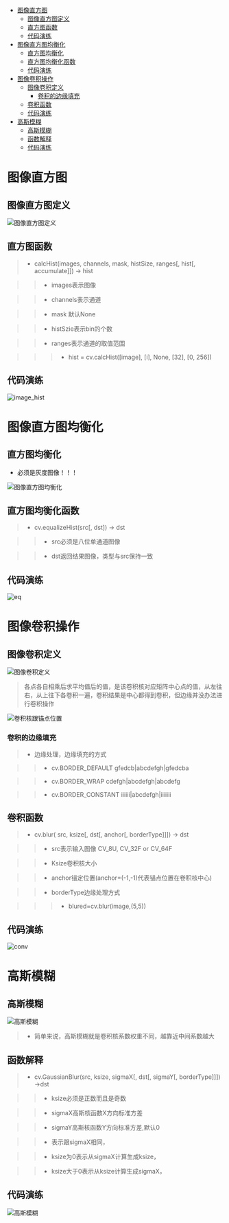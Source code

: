 - [图像直方图](#图像直方图)
  - [图像直方图定义](#图像直方图定义)
  - [直方图函数](#直方图函数)
  - [代码演练](#代码演练)
- [图像直方图均衡化](#图像直方图均衡化)
  - [直方图均衡化](#直方图均衡化)
  - [直方图均衡化函数](#直方图均衡化函数)
  - [代码演练](#代码演练-1)
- [图像卷积操作](#图像卷积操作)
  - [图像卷积定义](#图像卷积定义)
    - [卷积的边缘填充](#卷积的边缘填充)
  - [卷积函数](#卷积函数)
  - [代码演练](#代码演练-2)
- [高斯模糊](#高斯模糊)
  - [高斯模糊](#高斯模糊-1)
  - [函数解释](#函数解释)
  - [代码演练](#代码演练-3)


# 图像直方图

## 图像直方图定义

![图像直方图定义](../data/图像直方图定义.png)

## 直方图函数

> * calcHist(images, channels, mask, histSize, ranges[, hist[, accumulate]]) -> hist

>> * images表示图像

>> * channels表示通道

>> * mask 默认None

>> * histSzie表示bin的个数

>> * ranges表示通道的取值范围

>>> * hist = cv.calcHist([image], [i], None, [32], [0, 256])

## 代码演练

![image_hist](../data/image_hist.png)

# 图像直方图均衡化

## 直方图均衡化

* 必须是灰度图像！！！

![图像直方图均衡化](../data/直方图均衡化.png)

## 直方图均衡化函数

> * cv.equalizeHist(src[, dst]) -> dst

>> * src必须是八位单通道图像

>> * dst返回结果图像，类型与src保持一致

## 代码演练

![eq](../data/eq.png)

# 图像卷积操作

## 图像卷积定义

![图像卷积定义](../data/图像卷积定义.png)

> 各点各自相乘后求平均值后的值，是该卷积核对应矩阵中心点的值，从左往右，从上往下各卷积一遍，卷积结果是中心都得到卷积，但边缘并没办法进行卷积操作

![卷积核跟锚点位置](../data/卷积核跟锚点位置.png)

### 卷积的边缘填充

> * 边缘处理，边缘填充的方式

>> * cv.BORDER_DEFAULT gfedcb|abcdefgh|gfedcba

>> * cv.BORDER_WRAP cdefgh|abcdefgh|abcdefg

>> * cv.BORDER_CONSTANT iiiiii|abcdefgh|iiiiiii

## 卷积函数

> * cv.blur(	src, ksize[, dst[, anchor[, borderType]]]) ->	dst

>> * src表示输入图像 CV_8U, CV_32F or CV_64F

>> * Ksize卷积核大小

>> * anchor锚定位置(anchor=(-1,-1)代表锚点位置在卷积核中心)

>> * borderType边缘处理方式

>>> * blured=cv.blur(image,(5,5))

## 代码演练

![conv](../data/conv.png)

# 高斯模糊

## 高斯模糊

![高斯模糊](../data/高斯模糊.png)

> * 简单来说，高斯模糊就是卷积核系数权重不同，越靠近中间系数越大

## 函数解释

> * cv.GaussianBlur(src, ksize, sigmaX[, dst[, sigmaY[, borderType]]]) ->dst

>> * ksize必须是正数而且是奇数

>> * sigmaX高斯核函数X方向标准方差

>> * sigmaY高斯核函数Y方向标准方差,默认0

>> * 表示跟sigmaX相同，

>> * ksize为0表示从sigmaX计算生成ksize，

>> * ksize大于0表示从ksize计算生成sigmaX，

## 代码演练

![高斯模糊](../data/GaussianBlur-demo.png)
